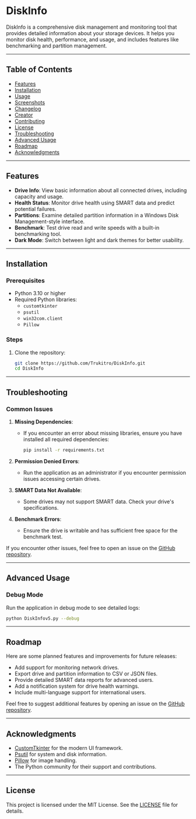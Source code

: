 # DiskInfo

DiskInfo is a comprehensive disk management and monitoring tool that provides detailed information about your storage devices. It helps you monitor disk health, performance, and usage, and includes features like benchmarking and partition management.

---

## Table of Contents
- [Features](#features)
- [Installation](#installation)
- [Usage](#usage)
- [Screenshots](#screenshots)
- [Changelog](#changelog)
- [Creator](#creator)
- [Contributing](#contributing)
- [License](#license)
- [Troubleshooting](#troubleshooting)
- [Advanced Usage](#advanced-usage)
- [Roadmap](#roadmap)
- [Acknowledgments](#acknowledgments)

---

## Features

- **Drive Info**: View basic information about all connected drives, including capacity and usage.
- **Health Status**: Monitor drive health using SMART data and predict potential failures.
- **Partitions**: Examine detailed partition information in a Windows Disk Management-style interface.
- **Benchmark**: Test drive read and write speeds with a built-in benchmarking tool.
- **Dark Mode**: Switch between light and dark themes for better usability.

---

## Installation

### Prerequisites
- Python 3.10 or higher
- Required Python libraries:
  - `customtkinter`
  - `psutil`
  - `win32com.client`
  - `Pillow`

### Steps
1. Clone the repository:
   ```bash
   git clone https://github.com/Trukitro/DiskInfo.git
   cd DiskInfo
   ```

---

## Troubleshooting

### Common Issues

1. **Missing Dependencies**:
   - If you encounter an error about missing libraries, ensure you have installed all required dependencies:
     ```bash
     pip install -r requirements.txt
     ```

2. **Permission Denied Errors**:
   - Run the application as an administrator if you encounter permission issues accessing certain drives.

3. **SMART Data Not Available**:
   - Some drives may not support SMART data. Check your drive's specifications.

4. **Benchmark Errors**:
   - Ensure the drive is writable and has sufficient free space for the benchmark test.

If you encounter other issues, feel free to open an issue on the [GitHub repository](https://github.com/Trukitro/DiskInfo/issues).

---

## Advanced Usage

### Debug Mode
Run the application in debug mode to see detailed logs:
```bash
python DiskInfov5.py --debug
```

---

## Roadmap

Here are some planned features and improvements for future releases:

- Add support for monitoring network drives.
- Export drive and partition information to CSV or JSON files.
- Provide detailed SMART data reports for advanced users.
- Add a notification system for drive health warnings.
- Include multi-language support for international users.

Feel free to suggest additional features by opening an issue on the [GitHub repository](https://github.com/Trukitro/DiskInfo/issues).

---

## Acknowledgments

- [CustomTkinter](https://github.com/TomSchimansky/CustomTkinter) for the modern UI framework.
- [Psutil](https://github.com/giampaolo/psutil) for system and disk information.
- [Pillow](https://python-pillow.org/) for image handling.
- The Python community for their support and contributions.

---

## License

This project is licensed under the MIT License. See the [LICENSE](LICENSE) file for details.